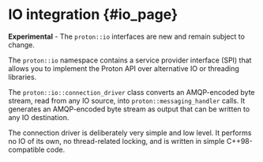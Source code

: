 # IO integration {#io_page}

**Experimental** - The `proton::io` interfaces are new and remain
subject to change.

The `proton::io` namespace contains a service provider interface (SPI)
that allows you to implement the Proton API over alternative IO or
threading libraries.

The `proton::io::connection_driver` class converts an AMQP-encoded
byte stream, read from any IO source, into `proton::messaging_handler`
calls. It generates an AMQP-encoded byte stream as output that can be
written to any IO destination.

The connection driver is deliberately very simple and low level. It
performs no IO of its own, no thread-related locking, and is written
in simple C++98-compatible code.



